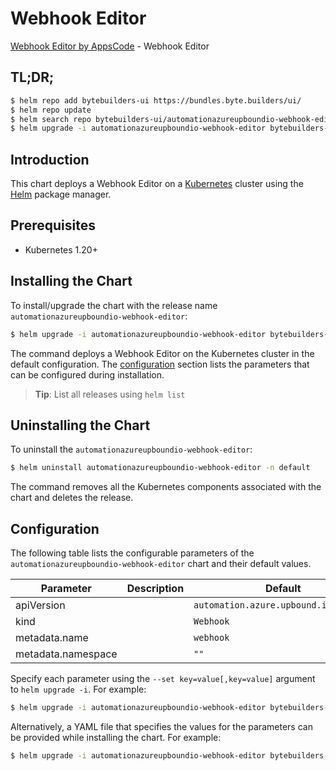 # Webhook Editor

[Webhook Editor by AppsCode](https://byte.builders) - Webhook Editor

## TL;DR;

```bash
$ helm repo add bytebuilders-ui https://bundles.byte.builders/ui/
$ helm repo update
$ helm search repo bytebuilders-ui/automationazureupboundio-webhook-editor --version=v0.4.18
$ helm upgrade -i automationazureupboundio-webhook-editor bytebuilders-ui/automationazureupboundio-webhook-editor -n default --create-namespace --version=v0.4.18
```

## Introduction

This chart deploys a Webhook Editor on a [Kubernetes](http://kubernetes.io) cluster using the [Helm](https://helm.sh) package manager.

## Prerequisites

- Kubernetes 1.20+

## Installing the Chart

To install/upgrade the chart with the release name `automationazureupboundio-webhook-editor`:

```bash
$ helm upgrade -i automationazureupboundio-webhook-editor bytebuilders-ui/automationazureupboundio-webhook-editor -n default --create-namespace --version=v0.4.18
```

The command deploys a Webhook Editor on the Kubernetes cluster in the default configuration. The [configuration](#configuration) section lists the parameters that can be configured during installation.

> **Tip**: List all releases using `helm list`

## Uninstalling the Chart

To uninstall the `automationazureupboundio-webhook-editor`:

```bash
$ helm uninstall automationazureupboundio-webhook-editor -n default
```

The command removes all the Kubernetes components associated with the chart and deletes the release.

## Configuration

The following table lists the configurable parameters of the `automationazureupboundio-webhook-editor` chart and their default values.

|     Parameter      | Description |                     Default                      |
|--------------------|-------------|--------------------------------------------------|
| apiVersion         |             | <code>automation.azure.upbound.io/v1beta1</code> |
| kind               |             | <code>Webhook</code>                             |
| metadata.name      |             | <code>webhook</code>                             |
| metadata.namespace |             | <code>""</code>                                  |


Specify each parameter using the `--set key=value[,key=value]` argument to `helm upgrade -i`. For example:

```bash
$ helm upgrade -i automationazureupboundio-webhook-editor bytebuilders-ui/automationazureupboundio-webhook-editor -n default --create-namespace --version=v0.4.18 --set apiVersion=automation.azure.upbound.io/v1beta1
```

Alternatively, a YAML file that specifies the values for the parameters can be provided while
installing the chart. For example:

```bash
$ helm upgrade -i automationazureupboundio-webhook-editor bytebuilders-ui/automationazureupboundio-webhook-editor -n default --create-namespace --version=v0.4.18 --values values.yaml
```
